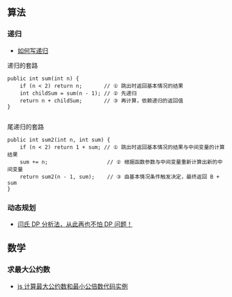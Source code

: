 ## 算法

### 递归

- [如何写递归](https://leetcode-cn.com/circle/article/koSrVI/)

递归的套路

```
public int sum(int n) {
    if (n < 2) return n;       // ① 跳出时返回基本情况的结果
    int childSum = sum(n - 1); // ② 先递归
    return n + childSum;       // ③ 再计算，依赖递归的返回值
}


```

尾递归的套路

```
public int sum2(int n, int sum) {
    if (n < 2) return 1 + sum; // ① 跳出时返回基本情况的结果与中间变量的计算结果
    sum += n;                   // ② 根据函数参数与中间变量重新计算出新的中间变量
    return sum2(n - 1, sum);    // ③ 由基本情况条件触发决定，最终返回 B + sum
}

```

### 动态规划

- [闫氏 DP 分析法，从此再也不怕 DP 问题！](https://www.bilibili.com/video/BV1X741127ZM/)

## 数学

### 求最大公约数

- [js 计算最大公约数和最小公倍数代码实例](https://www.jb51.net/article/169844.htm)
